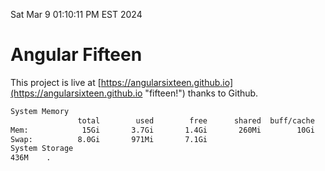 Sat Mar  9 01:10:11 PM EST 2024

# Angular Fifteen


This project is live at [https://angularsixteen.github.io](https://angularsixteen.github.io "fifteen!") thanks to Github.

```bash
System Memory
               total        used        free      shared  buff/cache   available
Mem:            15Gi       3.7Gi       1.4Gi       260Mi        10Gi        11Gi
Swap:          8.0Gi       971Mi       7.1Gi
System Storage
436M	.
```
```bash
